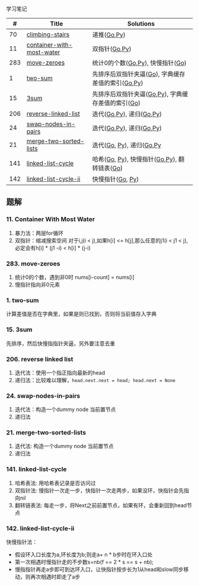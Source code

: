 学习笔记


|#|Title|Solutions|
|---|---|------|
|70|[climbing-stairs](https://leetcode-cn.com/problems/climbing-stairs) | 递推([Go](70/climbing_stairs.go),[Py](70/climbing_stairs.py))|
|11|[container-with-most-water](https://leetcode-cn.com/problems/container-with-most-water) | 双指针([Go](11/container_with_most_water.go),[Py](11/container_with_most_water.py))|
|283|[move-zeroes](https://leetcode-cn.com/problems/move-zeroes)| 统计0的个数([Go](283/move_zeros.go),[Py](283/move_zeros.py)), 快慢指针([Go](283/move_zeros.go))|
|1|[two-sum](https://leetcode-cn.com/problems/two-sum)| 先排序后双指针夹逼([Go](1/two_sum.go)), 字典缓存差值的索引([Go](1/two_sum_2.go),[Py](1/two_sum.py))|
|15|[3sum](https://leetcode-cn.com/problems/3sum)| 先排序后双指针夹逼([Go](15/3sum_2.go),[Py](15/3sum.py)), 字典缓存差值的索引([Go](15/3sum.go))|
|206|[reverse-linked-list](https://leetcode-cn.com/problems/reverse-linked-list)| 迭代([Go](206/reverse_linked_list.go),[Py](206/reverse_linked_list.py)), 递归([Go](206/reverse_linked_list2.go),[Py](206/reverse_linked_list2.py))|
|24|[swap-nodes-in-pairs](https://leetcode-cn.com/problems/swap-nodes-in-pairs)| 迭代([Go](24/swap_nodes_in_pairs2.go),[Py](24/swap_nodes_in_pairs2.py)), 递归([Go](24/swap_nodes_in_pairs.go),[Py](24/swap_nodes_in_pairs.py))|
|21|[merge-two-sorted-lists](https://leetcode-cn.com/problems/merge-two-sorted-lists) | 迭代([Go](21/merge_two_sorted_lists.go), [Py](21/merge_two_sorted_lists.py)), 递归([Go](21/merge_two_sorted_lists2.go),[Py](21/merge_two_sorted_lists2.py)|
|141|[linked-list-cycle](https://leetcode-cn.com/problems/linked-list-cycle) | 哈希([Go](141/linked_list_cycle.go), [Py](141/linked_list_cycle.py)), 快慢指针([Go](141/linked_list_cycle2.go),[Py](141/linked_list_cycle2.py)), 翻转链表([Go](141/linked_list_cycle3.go))|
|142|[linked-list-cycle-ii](https://leetcode-cn.com/problems/linked-list-cycle-ii) | 快慢指针([Go](142/linked_list_cycle_ii.go), [Py](142/linked_list_cycle_ii.py))|




## 题解

### 11. Container With Most Water

1. 暴力法：两层for循环
2. 双指针：缩减搜索空间
   对于i,j(i < j),如果h[i] <= h[j],那么任意的j1(i < j1 < j),必定会有h[i] * (j1 -i) < h[i] * (j-i)
   
   
### 283. move-zeroes

1. 统计0的个数，遇到非0时 nums[i-count] = nums[i] 
2. 慢指针指向非0元素

### 1. two-sum

计算差值是否在字典里，如果是则已找到，否则将当前值存入字典

### 15. 3sum

先排序，然后快慢指指针夹逼，另外要注意去重


### 206. reverse linked list

1. 迭代法：使用一个指正指向最新的head
2. 递归法：比较难以理解，`head.next.next = head; head.next = None`

### 24. swap-nodes-in-pairs

1. 迭代法：构造一个dummy node 当前置节点
2. 递归法

### 21. merge-two-sorted-lists

1. 迭代法: 构造一个dummy node 当前置节点
2. 递归法


### 141. linked-list-cycle 

1. 哈希表法: 用哈希表记录是否访问过
2. 双指针法: 慢指针一次走一步，快指针一次走两步，如果没环，快指针会先指向nil
3. 翻转链表法: 每走一步，将Next之前前置节点，如果有环，会重新回到head节点

### 142. linked-list-cycle-ii 

快慢指针法： 
  - 假设环入口长度为a,环长度为b;则走a+ n * b步时在环入口处
  - 第一次相遇时慢指针走的不步数s=nb(f == 2 * s == s + nb);
  - 慢指指针再走a步即可到达环入口，让快指针按步长为1从head和slow同步移动，则再次相遇时即走了a步